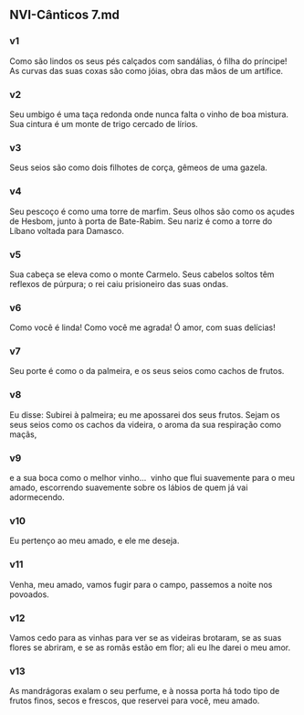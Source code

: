## NVI-Cânticos 7.md
### v1
 Como são lindos os seus pés calçados com sandálias, ó filha do príncipe! As curvas das suas coxas são como jóias, obra das mãos de um artífice.
### v2
 Seu umbigo é uma taça redonda onde nunca falta o vinho de boa mistura. Sua cintura é um monte de trigo cercado de lírios.
### v3
 Seus seios são como dois filhotes de corça, gêmeos de uma gazela.
### v4
 Seu pescoço é como uma torre de marfim. Seus olhos são como os açudes de Hesbom, junto à porta de Bate-Rabim. Seu nariz é como a torre do Líbano voltada para Damasco.
### v5
 Sua cabeça se eleva como o monte Carmelo. Seus cabelos soltos têm reflexos de púrpura; o rei caiu prisioneiro das suas ondas.
### v6
 Como você é linda! Como você me agrada! Ó amor, com suas delícias!
### v7
 Seu porte é como o da palmeira, e os seus seios como cachos de frutos.
### v8
 Eu disse: Subirei à palmeira; eu me apossarei dos seus frutos. Sejam os seus seios como os cachos da videira, o aroma da sua respiração como maçãs,
### v9
 e a sua boca como o melhor vinho...  vinho que flui suavemente para o meu amado, escorrendo suavemente sobre os lábios de quem já vai adormecendo.
### v10
 Eu pertenço ao meu amado, e ele me deseja.
### v11
 Venha, meu amado, vamos fugir para o campo, passemos a noite nos povoados.
### v12
 Vamos cedo para as vinhas para ver se as videiras brotaram, se as suas flores se abriram, e se as romãs estão em flor; ali eu lhe darei o meu amor.
### v13
 As mandrágoras exalam o seu perfume, e à nossa porta há todo tipo de frutos finos, secos e frescos, que reservei para você, meu amado.
